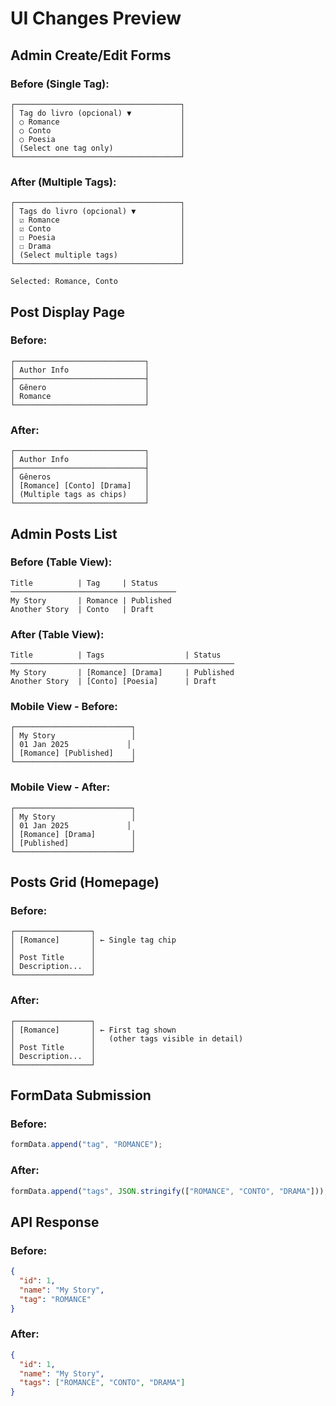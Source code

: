 # UI Changes Preview

## Admin Create/Edit Forms

### Before (Single Tag):
```
┌─────────────────────────────────────┐
│ Tag do livro (opcional) ▼           │
│ ○ Romance                           │
│ ○ Conto                             │
│ ○ Poesia                            │
│ (Select one tag only)               │
└─────────────────────────────────────┘
```

### After (Multiple Tags):
```
┌─────────────────────────────────────┐
│ Tags do livro (opcional) ▼          │
│ ☑ Romance                           │
│ ☑ Conto                             │
│ ☐ Poesia                            │
│ ☐ Drama                             │
│ (Select multiple tags)              │
└─────────────────────────────────────┘

Selected: Romance, Conto
```

## Post Display Page

### Before:
```
┌─────────────────────────────┐
│ Author Info                 │
├─────────────────────────────┤
│ Gênero                      │
│ Romance                     │
└─────────────────────────────┘
```

### After:
```
┌─────────────────────────────┐
│ Author Info                 │
├─────────────────────────────┤
│ Gêneros                     │
│ [Romance] [Conto] [Drama]   │
│ (Multiple tags as chips)    │
└─────────────────────────────┘
```

## Admin Posts List

### Before (Table View):
```
Title          | Tag     | Status
─────────────────────────────────────
My Story       | Romance | Published
Another Story  | Conto   | Draft
```

### After (Table View):
```
Title          | Tags                  | Status
──────────────────────────────────────────────────
My Story       | [Romance] [Drama]     | Published
Another Story  | [Conto] [Poesia]      | Draft
```

### Mobile View - Before:
```
┌──────────────────────────┐
│ My Story                 │
│ 01 Jan 2025             │
│ [Romance] [Published]    │
└──────────────────────────┘
```

### Mobile View - After:
```
┌──────────────────────────┐
│ My Story                 │
│ 01 Jan 2025             │
│ [Romance] [Drama]        │
│ [Published]              │
└──────────────────────────┘
```

## Posts Grid (Homepage)

### Before:
```
┌─────────────────┐
│ [Romance]       │ ← Single tag chip
│                 │
│ Post Title      │
│ Description...  │
└─────────────────┘
```

### After:
```
┌─────────────────┐
│ [Romance]       │ ← First tag shown
│                 │   (other tags visible in detail)
│ Post Title      │
│ Description...  │
└─────────────────┘
```

## FormData Submission

### Before:
```javascript
formData.append("tag", "ROMANCE");
```

### After:
```javascript
formData.append("tags", JSON.stringify(["ROMANCE", "CONTO", "DRAMA"]));
```

## API Response

### Before:
```json
{
  "id": 1,
  "name": "My Story",
  "tag": "ROMANCE"
}
```

### After:
```json
{
  "id": 1,
  "name": "My Story",
  "tags": ["ROMANCE", "CONTO", "DRAMA"]
}
```
